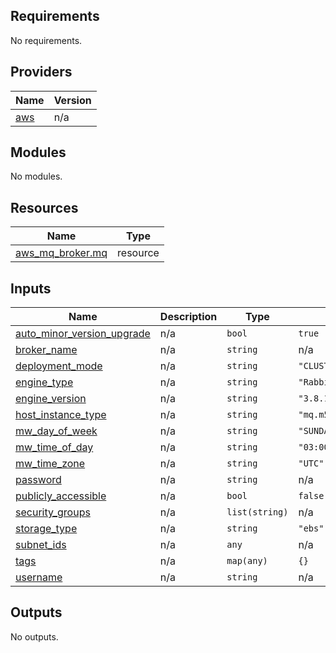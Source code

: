 <!-- BEGINNING OF PRE-COMMIT-TERRAFORM DOCS HOOK -->
## Requirements

No requirements.

## Providers

| Name | Version |
|------|---------|
| <a name="provider_aws"></a> [aws](#provider\_aws) | n/a |

## Modules

No modules.

## Resources

| Name | Type |
|------|------|
| [aws_mq_broker.mq](https://registry.terraform.io/providers/hashicorp/aws/latest/docs/resources/mq_broker) | resource |

## Inputs

| Name | Description | Type | Default | Required |
|------|-------------|------|---------|:--------:|
| <a name="input_auto_minor_version_upgrade"></a> [auto\_minor\_version\_upgrade](#input\_auto\_minor\_version\_upgrade) | n/a | `bool` | `true` | no |
| <a name="input_broker_name"></a> [broker\_name](#input\_broker\_name) | n/a | `string` | n/a | yes |
| <a name="input_deployment_mode"></a> [deployment\_mode](#input\_deployment\_mode) | n/a | `string` | `"CLUSTER_MULTI_AZ"` | no |
| <a name="input_engine_type"></a> [engine\_type](#input\_engine\_type) | n/a | `string` | `"RabbitMQ"` | no |
| <a name="input_engine_version"></a> [engine\_version](#input\_engine\_version) | n/a | `string` | `"3.8.11"` | no |
| <a name="input_host_instance_type"></a> [host\_instance\_type](#input\_host\_instance\_type) | n/a | `string` | `"mq.m5.large"` | no |
| <a name="input_mw_day_of_week"></a> [mw\_day\_of\_week](#input\_mw\_day\_of\_week) | n/a | `string` | `"SUNDAY"` | no |
| <a name="input_mw_time_of_day"></a> [mw\_time\_of\_day](#input\_mw\_time\_of\_day) | n/a | `string` | `"03:00"` | no |
| <a name="input_mw_time_zone"></a> [mw\_time\_zone](#input\_mw\_time\_zone) | n/a | `string` | `"UTC"` | no |
| <a name="input_password"></a> [password](#input\_password) | n/a | `string` | n/a | yes |
| <a name="input_publicly_accessible"></a> [publicly\_accessible](#input\_publicly\_accessible) | n/a | `bool` | `false` | no |
| <a name="input_security_groups"></a> [security\_groups](#input\_security\_groups) | n/a | `list(string)` | n/a | yes |
| <a name="input_storage_type"></a> [storage\_type](#input\_storage\_type) | n/a | `string` | `"ebs"` | no |
| <a name="input_subnet_ids"></a> [subnet\_ids](#input\_subnet\_ids) | n/a | `any` | n/a | yes |
| <a name="input_tags"></a> [tags](#input\_tags) | n/a | `map(any)` | `{}` | no |
| <a name="input_username"></a> [username](#input\_username) | n/a | `string` | n/a | yes |

## Outputs

No outputs.
<!-- END OF PRE-COMMIT-TERRAFORM DOCS HOOK -->
